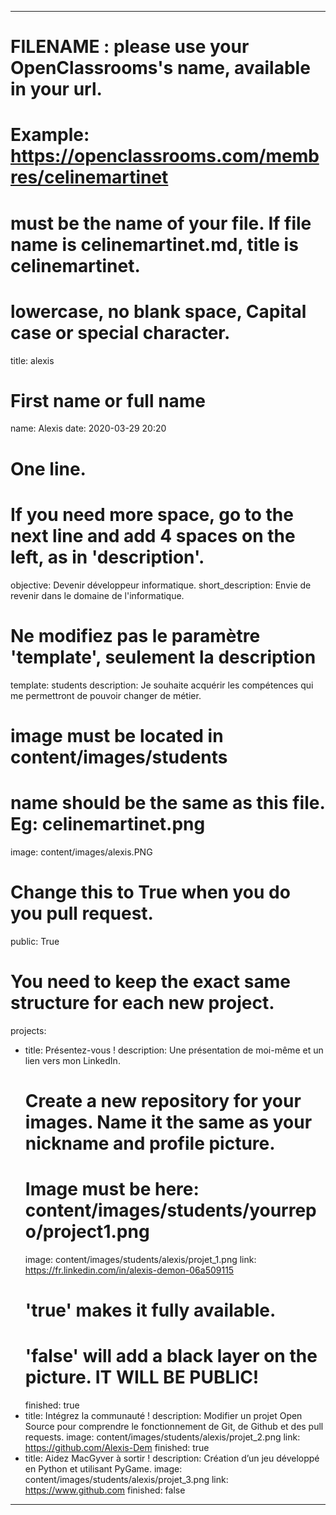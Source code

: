 ---

# FILENAME : please use your OpenClassrooms's name, available in your url.
# Example: https://openclassrooms.com/membres/celinemartinet
# must be the name of your file. If file name is celinemartinet.md, title is celinemartinet.
# lowercase, no blank space, Capital case or special character.
title: alexis

# First name or full name
name: Alexis
date: 2020-03-29 20:20

# One line.
# If you need more space, go to the next line and add 4 spaces on the left, as in 'description'.
objective: Devenir développeur informatique.
short_description: Envie de revenir dans le domaine de l'informatique.

# Ne modifiez pas le paramètre 'template', seulement la description
template: students
description:
    Je souhaite acquérir les compétences qui me permettront de pouvoir changer de métier.

# image must be located in content/images/students
# name should be the same as this file. Eg: celinemartinet.png
image: content/images/alexis.PNG

# Change this to True when you do you pull request.
public: True

# You need to keep the exact same structure for each new project.
projects:
  - title: Présentez-vous !
    description: Une présentation de moi-même et un lien vers mon LinkedIn.
    # Create a new repository for your images. Name it the same as your nickname and profile picture.
    # Image must be here: content/images/students/yourrepo/project1.png
    image: content/images/students/alexis/projet_1.png
    link: https://fr.linkedin.com/in/alexis-demon-06a509115
    # 'true' makes it fully available.
    # 'false' will add a black layer on the picture. IT WILL BE PUBLIC!
    finished: true
  - title: Intégrez la communauté !
    description: Modifier un projet Open Source pour comprendre le fonctionnement de Git, de Github et des pull requests. 
    image: content/images/students/alexis/projet_2.png
    link: https://github.com/Alexis-Dem
    finished: true
  - title: Aidez MacGyver à sortir !
    description: Création d’un jeu développé en Python et utilisant PyGame.
    image: content/images/students/alexis/projet_3.png
    link: https://www.github.com
    finished: false
---